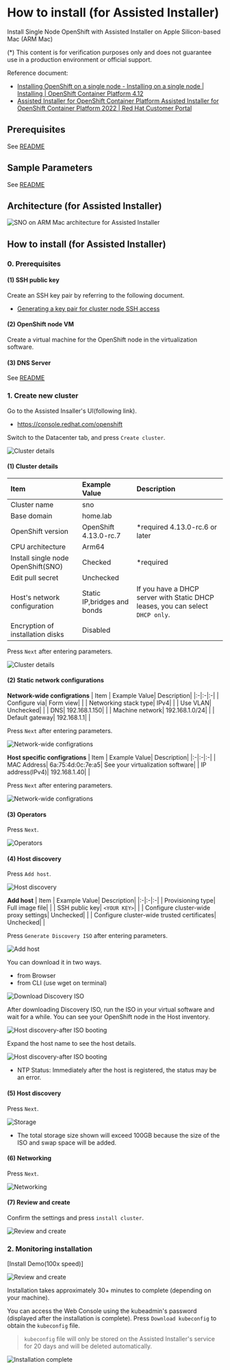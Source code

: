 # How to install (for Assisted Installer)

Install Single Node OpenShift with Assisted Installer on Apple Silicon-based Mac (ARM Mac)

(*) This content is for verification purposes only and does not guarantee use in a production environment or official support.

Reference document: 
- [Installing OpenShift on a single node - Installing on a single node | Installing | OpenShift Container Platform 4.12](https://docs.openshift.com/container-platform/4.12/installing/installing_sno/install-sno-installing-sno.html)
- [Assisted Installer for OpenShift Container Platform Assisted Installer for OpenShift Container Platform 2022 | Red Hat Customer Portal](https://access.redhat.com/documentation/en-us/assisted_installer_for_openshift_container_platform/2022/html/assisted_installer_for_openshift_container_platform/index)


## Prerequisites
See [README](../README.md#prerequisites)

## Sample Parameters
See [README](../README.md#sample-parameters)

## Architecture (for Assisted Installer)

![SNO on ARM Mac architecture for Assisted Installer](../docs/img/sno-arch-ai.png)

## How to install (for Assisted Installer)

### 0. Prerequisites

#### (1) SSH public key

Create an SSH key pair by referring to the following document.
- [Generating a key pair for cluster node SSH access](https://docs.openshift.com/container-platform/4.12/installing/installing_platform_agnostic/installing-platform-agnostic.html#ssh-agent-using_installing-platform-agnostic)

#### (2) OpenShift node VM

Create a virtual machine for the OpenShift node in the virtualization software.

#### (3) DNS Server

See [README](../README.md#4-run-the-dns-server)


### 1. Create new cluster

Go to the Assisted Insaller's UI(following link).

- https://console.redhat.com/openshift

Switch to the Datacenter tab, and press `Create cluster`.

![Cluster details](../docs/img/sno-ai-00.png)


#### (1) Cluster details

| Item | Example Value| Description|
|:-|:-|:-|
| Cluster name| sno| |
| Base domain| home.lab| |
| OpenShift version| OpenShift 4.13.0-rc.7| *required 4.13.0-rc.6 or later|
| CPU architecture| Arm64| |
| Install single node OpenShift(SNO)| Checked| *required|
| Edit pull secret| Unchecked| |
| Host's network configuration| Static IP,bridges and bonds| If you have a DHCP server with Static DHCP leases, you can select `DHCP only`.|
| Encryption of installation disks| Disabled| |

Press `Next` after entering parameters.

![Cluster details](../docs/img/sno-ai-01.png)


#### (2) Static network configurations

**Network-wide configrations**
| Item | Example Value| Description|
|:-|:-|:-|
| Configure via| Form view| |
| Networking stack type| IPv4| |
| Use VLAN| Unchecked| |
| DNS| 192.168.1.150| |
| Machine network| 192.168.1.0/24| |
| Default gateway| 192.168.1.1| |

Press `Next` after entering parameters.

![Network-wide configrations](../docs/img/sno-ai-02.png)

**Host specific configrations**
| Item | Example Value| Description|
|:-|:-|:-|
| MAC Address| 6a:75:4d:0c:7e:a5| See your virtualization software|
| IP address(IPv4)| 192.168.1.40| |

Press `Next` after entering parameters.

![Network-wide configrations](../docs/img/sno-ai-03.png)


#### (3) Operators

Press `Next`.

![Operators](../docs/img/sno-ai-04.png)


#### (4) Host discovery

Press `Add host`.

![Host discovery](../docs/img/sno-ai-05.png)

**Add host**
| Item | Example Value| Description|
|:-|:-|:-|
| Provisioning type| Full image file| |
| SSH public key| `<YOUR KEY>`| |
| Configure cluster-wide proxy settings| Unchecked| |
| Configure cluster-wide trusted certificates| Unchecked| |

Press `Generate Discovery ISO` after entering parameters.

![Add host](../docs/img/sno-ai-06.png)

You can download it in two ways.
- from Browser
- from CLI (use wget on terminal)

![Download Discovery ISO](../docs/img/sno-ai-07.png)


After downloading Discovery ISO, run the ISO in your virtual software and wait for a while. You can see your OpenShift node in the Host inventory.

![Host discovery-after ISO booting](../docs/img/sno-ai-08.png)

Expand the host name to see the host details.

![Host discovery-after ISO booting](../docs/img/sno-ai-09.png)
- NTP Status: Immediately after the host is registered, the status may be an error.

#### (5) Host discovery

Press `Next`.

![Storage](../docs/img/sno-ai-10.png)
- The total storage size shown will exceed 100GB because the size of the ISO and swap space will be added.

#### (6) Networking

Press `Next`.

![Networking](../docs/img/sno-ai-11.png)

#### (7) Review and create

Confirm the settings and press `install cluster`.

![Review and create](../docs/img/sno-ai-12.png)


### 2. Monitoring installation

[Install Demo(100x speed)]

![Review and create](../docs/img/sno-ai-install-progress.gif)

Installation takes approximately 30+ minutes to complete (depending on your machine).

You can access the Web Console using the kubeadmin's password (displayed after the installation is complete).
Press `Download kubeconfig` to obtain the `kubeconfig` file. 
>`kubeconfig` file will only be stored on the Assisted Installer's service for 20 days and will be deleted automatically.


![Installation complete](../docs/img/sno-ai-13.png)